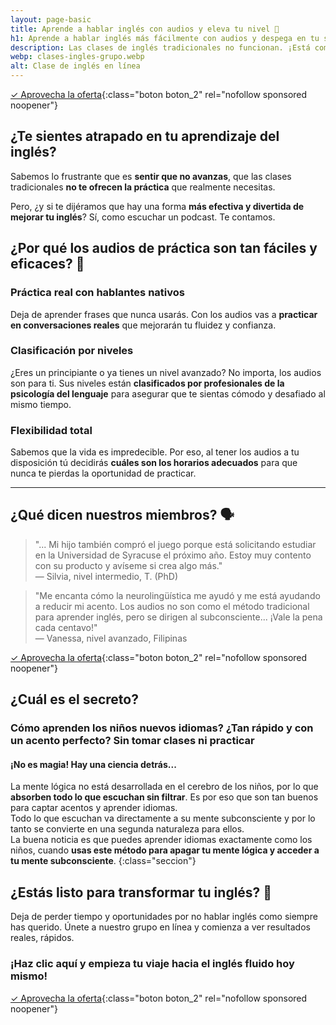 ```yaml
---
layout: page-basic
title: Aprende a hablar inglés con audios y eleva tu nivel 🚀
h1: Aprende a hablar inglés más fácilmente con audios y despega en tu segundo idioma
description: Las clases de inglés tradicionales no funcionan. ¡Está comprobado! Pero, ¿y si te dijéramos que hay una forma más efectiva de mejorar tu inglés? Descúbrelo!
webp: clases-ingles-grupo.webp
alt: Clase de inglés en línea
---
```

[✓ Aprovecha la oferta]({{site.afiliado}}){:class="boton boton_2" rel="nofollow sponsored noopener"}

## ¿Te sientes atrapado en tu aprendizaje del inglés?

Sabemos lo frustrante que es **sentir que no avanzas**, que las clases tradicionales **no te ofrecen la práctica** que realmente necesitas.

Pero, ¿y si te dijéramos que hay una forma **más efectiva y divertida de mejorar tu inglés**? Sí, como escuchar un podcast. Te contamos.

## ¿Por qué los audios de práctica son tan fáciles y eficaces? 🌟

### Práctica real con hablantes nativos

Deja de aprender frases que nunca usarás. Con los audios vas a **practicar en conversaciones reales** que mejorarán tu fluidez y confianza.

### Clasificación por niveles

¿Eres un principiante o ya tienes un nivel avanzado? No importa, los audios son para ti. Sus niveles están **clasificados por profesionales de la psicología del lenguaje** para asegurar que te sientas cómodo y desafiado al mismo tiempo.

### Flexibilidad total

Sabemos que la vida es impredecible. Por eso, al tener los audios a tu disposición tú decidirás **cuáles son los horarios adecuados** para que nunca te pierdas la oportunidad de practicar.

----

## ¿Qué dicen nuestros miembros? 🗣️

> "... Mi hijo también compró el juego porque está solicitando estudiar en la Universidad de Syracuse el próximo año. Estoy muy contento con su producto y avíseme si crea algo más."  
> — Silvia, nivel intermedio, T. (PhD)

> "Me encanta cómo la neurolingüística me ayudó y me está ayudando a reducir mi acento. Los audios no son como el método tradicional para aprender inglés, pero se dirigen al subconsciente... ¡Vale la pena cada centavo!"  
> — Vanessa, nivel avanzado, Filipinas

[✓ Aprovecha la oferta]({{site.afiliado}}){:class="boton boton_2" rel="nofollow sponsored noopener"}

## ¿Cuál es el secreto?

### Cómo aprenden los niños nuevos idiomas? ¿Tan rápido y con un acento perfecto? Sin tomar clases ni practicar

#### ¡No es magia! Hay una ciencia detrás...

La mente lógica no está desarrollada en el cerebro de los niños, por lo que **absorben todo lo que escuchan sin filtrar**. Es por eso que son tan buenos para captar acentos y aprender idiomas.  
Todo lo que escuchan va directamente a su mente subconsciente y por lo tanto se convierte en una segunda naturaleza para ellos.  
La buena noticia es que puedes aprender idiomas exactamente como los niños, cuando **usas este método para apagar tu mente lógica y acceder a tu mente subconsciente**.
{:class="seccion"}

## ¿Estás listo para transformar tu inglés? 🎯

Deja de perder tiempo y oportunidades por no hablar inglés como siempre has querido. Únete a nuestro grupo en línea y comienza a ver resultados reales, rápidos.

### ¡Haz clic aquí y empieza tu viaje hacia el inglés fluido hoy mismo!

[✓ Aprovecha la oferta]({{site.afiliado}}){:class="boton boton_2" rel="nofollow sponsored noopener"}
